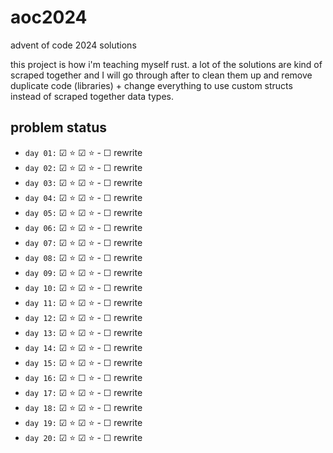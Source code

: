 # aoc2024
advent of code 2024 solutions

this project is how i'm teaching myself rust. a lot of the solutions are kind of scraped together and I will go through after to clean them up and remove duplicate code (libraries) + change everything to use custom structs instead of scraped together data types.

## problem status

- `day 01:` &#x2611; ⭐ &#x2611; ⭐ - &#x2610; rewrite
- `day 02:` &#x2611; ⭐ &#x2611; ⭐ - &#x2610; rewrite
- `day 03:` &#x2611; ⭐ &#x2611; ⭐ - &#x2610; rewrite
- `day 04:` &#x2611; ⭐ &#x2611; ⭐ - &#x2610; rewrite
- `day 05:` &#x2611; ⭐ &#x2611; ⭐ - &#x2610; rewrite
- `day 06:` &#x2611; ⭐ &#x2611; ⭐ - &#x2610; rewrite
- `day 07:` &#x2611; ⭐ &#x2611; ⭐ - &#x2610; rewrite
- `day 08:` &#x2611; ⭐ &#x2611; ⭐ - &#x2610; rewrite
- `day 09:` &#x2611; ⭐ &#x2611; ⭐ - &#x2610; rewrite
- `day 10:` &#x2611; ⭐ &#x2611; ⭐ - &#x2610; rewrite
- `day 11:` &#x2611; ⭐ &#x2611; ⭐ - &#x2610; rewrite
- `day 12:` &#x2611; ⭐ &#x2611; ⭐ - &#x2610; rewrite
- `day 13:` &#x2611; ⭐ &#x2611; ⭐ - &#x2610; rewrite
- `day 14:` &#x2611; ⭐ &#x2611; ⭐ - &#x2610; rewrite
- `day 15:` &#x2611; ⭐ &#x2611; ⭐ - &#x2610; rewrite
- `day 16:` &#x2611; ⭐ &#x2610; ⭐ - &#x2610; rewrite
- `day 17:` &#x2611; ⭐ &#x2611; ⭐ - &#x2610; rewrite
- `day 18:` &#x2611; ⭐ &#x2611; ⭐ - &#x2610; rewrite
- `day 19:` &#x2611; ⭐ &#x2611; ⭐ - &#x2610; rewrite
- `day 20:` &#x2611; ⭐ &#x2611; ⭐ - &#x2610; rewrite
